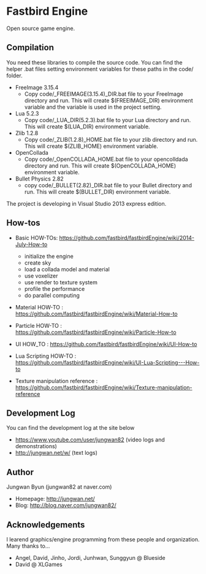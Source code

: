 Fastbird Engine
==============
Open source game engine.

Compilation
---------------
You need these libraries to compile the source code. You can find the helper .bat files setting environment variables for these paths in the code/ folder.
* FreeImage 3.15.4
  * Copy code/_FREEIMAGE(3.15.4)_DIR.bat file to your FreeImage directory and run. This will create $(FREEIMAGE_DIR) environment variable and the variable is used in the project setting.
* Lua 5.2.3 
  * Copy code/_LUA_DIR(5.2.3).bat file to your Lua directory and run. This will create $(LUA_DIR) environment variable.
* Zlib 1.2.8 
  * Copy code/_ZLIB(1.2.8)_HOME.bat file to your zlib directory and run. This will create $(ZLIB_HOME) environment variable.
* OpenCollada 
  * Copy code/_OpenCOLLADA_HOME.bat file to your opencolldada directory and run. This will create $(OpenCOLLADA_HOME) environment variable.
* Bullet Physics 2.82
  * copy code/_BULLET(2.82)_DIR.bat file to your Bullet directory and run. This will create $(BULLET_DIR) environment variable.
 
The project is developing in Visual Studio 2013 express edition.
 

How-tos
-------------

* Basic HOW-TOs: https://github.com/fastbird/fastbirdEngine/wiki/2014-July-How-to
  * initialize the engine
  * create sky
  * load a collada model and material
  * use voxelizer
  * use render to texture system
  * profile the performance
  * do parallel computing

* Material HOW-TO : https://github.com/fastbird/fastbirdEngine/wiki/Material-How-to

* Particle HOW-TO : https://github.com/fastbird/fastbirdEngine/wiki/Particle-How-to

* UI HOW_TO : https://github.com/fastbird/fastbirdEngine/wiki/UI-How-to

* Lua Scripting HOW-TO : https://github.com/fastbird/fastbirdEngine/wiki/UI-Lua-Scripting---How-to
 
* Texture manipulation reference : https://github.com/fastbird/fastbirdEngine/wiki/Texture-manipulation-reference


Development Log
------------------
You can find the development log at the site below
* https://www.youtube.com/user/jungwan82 (video logs and demonstrations)
* http://jungwan.net/w/ (text logs)


Author
------------------
Jungwan Byun (jungwan82 at naver.com)
* Homepage: http://jungwan.net/
* Blog: http://blog.naver.com/jungwan82/


Acknowledgements
------------------
I learend graphics/engine programming from these people and organization.<br>
Many thanks to...

* Angel, David, Jinho, Jordi, Junhwan, Sunggyun @ Blueside
* David @ XLGames

